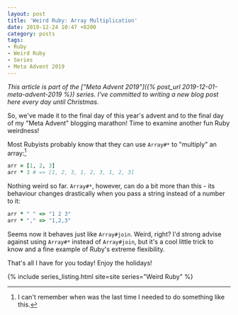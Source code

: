 ```yaml
---
layout: post
title: 'Weird Ruby: Array Multiplication'
date: 2019-12-24 10:47 +0200
category: posts
tags:
- Ruby
- Weird Ruby
- Series
- Meta Advent 2019
---
```


*This article is part of the ["Meta Advent 2019"]({% post_url 2019-12-01-meta-advent-2019 %}) series. I've committed to writing
a new blog post here every day until Christmas.*

So, we've made it to the final day of this year's advent and to the final day of
my "Meta Advent" blogging marathon! Time to examine another fun Ruby weirdness!

Most Rubyists probably know that they can use `Array#*` to "multiply" an array:[^1]

``` ruby
arr = [1, 2, 3]
arr * 3 # => [1, 2, 3, 1, 2, 3, 1, 2, 3]
```

Nothing weird so far. `Array#*`, however, can do a bit more than this - its behaviour
changes drastically when you pass a string instead of a number to it:

``` ruby
arr * " " => "1 2 3"
arr * "," => "1,2,3"
```

Seems now it behaves just like `Array#join`. Weird, right?
I'd strong advise against using `Array#*` instead of `Array#join`, but it's a cool
little trick to know and a fine example of Ruby's extreme flexibility.

That's all I have for you today! Enjoy the holidays!

[^1]: I can't remember when was the last time I needed to do something like this.

{% include series_listing.html site=site series="Weird Ruby" %}
